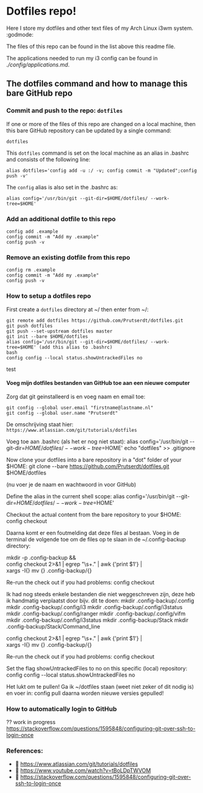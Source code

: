 <!Dit is de ~/README.md file voor mijn dotfile bare Github repo/>
# Dotfiles repo! 
Here I store my dotfiles and other text files of my Arch Linux i3wm system. :godmode:

The files of this repo can be found in the list above this readme file.

The applications needed to run my i3 config can be found in
*./config/applications.md*.

## The dotfiles command and how to manage this bare GitHub repo
### Commit and push to the repo: `dotfiles`
If one or more of the files of this repo are changed on a local machine, then this bare GitHub repository can be updated by a single command:
```
dotfiles
````
This `dotfiles` command is set on the local machine as an alias in .bashrc and consists of the following line:
```
alias dotfiles='config add -u :/ -v; config commit -m "Updated";config push -v'
```
The `config` alias is also set in the .bashrc as:
```
alias config='/usr/bin/git --git-dir=$HOME/dotfiles/ --work-tree=$HOME'
```
### Add an additional dotfile to this repo
```
config add .example
config commit -m "Add my .example"
config push -v
```

### Remove an existing dotfile from this repo
```
config rm .example
config commit -m "Add my .example"
config push -v
```
### How to setup a dotfiles repo
First create a `dotfiles` directory at ~/ then enter from ~/:
```
git remote add dotfiles https://github.com/Prutserdt/dotfiles.git
git push dotfiles
git push --set-upstream dotfiles master
git init --bare $HOME/dotfiles
alias config='/usr/bin/git --git-dir=$HOME/dotfiles/ --work-tree=$HOME' (add this alias to .bashrc)
bash
config config --local status.showUntrackedFiles no
```

test

#### Voeg mijn dotfiles bestanden van GitHub toe aan een nieuwe computer

Zorg dat git geinstalleerd is en voeg naam en email toe:

    git config --global user.email "firstname@lastname.nl"
    git config --global user.name "Prutserdt"

De omschrijving staat hier: `https://www.atlassian.com/git/tutorials/dotfiles`

Voeg toe aan .bashrc (als het er nog niet staat):
alias config='/usr/bin/git --git-dir=$HOME/dotfiles/ --work-tree=$HOME'
echo "dotfiles" >> .gitignore

Now clone your dotfiles into a bare repository in a "dot" folder of your $HOME:
git clone --bare https://github.com/Prutserdt/dotfiles.git $HOME/dotfiles

(nu voer je de naam en wachtwoord in voor GitHub)

Define the alias in the current shell scope:
alias config='/usr/bin/git --git-dir=$HOME/dotfiles/ --work-tree=$HOME'

Checkout the actual content from the bare repository to your $HOME:
config checkout

Daarna komt er een foutmelding dat deze files al bestaan.
Voeg in de terminal de volgende toe om de files op te slaan
in de ~/.config-backup directory:

mkdir -p .config-backup && \
config checkout 2>&1 | egrep "\s+\." | awk {'print $1'} | \
xargs -I{} mv {} .config-backup/{}

Re-run the check out if you had problems:
config checkout

Ik had nog steeds enkele bestanden die niet weggeschreven zijn, deze
heb ik handmatig verplaatst door bijv. dit te doen:
mkdir .config-backup/.config
mkdir .config-backup/.config/i3
mkdir .config-backup/.config/i3status
mkdir .config-backup/.config/ranger
mkdir .config-backup/.config/vifm
mkdir .config-backup/.config/i3status
mkdir .config-backup/Stack
mkdir .config-backup/Stack/Command_line

config checkout 2>&1 | egrep "\s+\." | awk {'print $1'} | \
xargs -I{} mv {} .config-backup/{}

Re-run the check out if you had problems:
config checkout

Set the flag showUntrackedFiles to no on this specific (local) repository:
config config --local status.showUntrackedFiles no

Het lukt om te pullen!
Ga ik ~/dotfiles staan (weet niet zeker of dit nodig is) en voer in:
config pull
daarna worden nieuwe versies gepulled!


### How to automatically login to GitHub
?? work in progress https://stackoverflow.com/questions/1595848/configuring-git-over-ssh-to-login-once

### References:
- :book: https://www.atlassian.com/git/tutorials/dotfiles
- :cinema: https://www.youtube.com/watch?v=tBoLDpTWVOM
- :book: https://stackoverflow.com/questions/1595848/configuring-git-over-ssh-to-login-once
